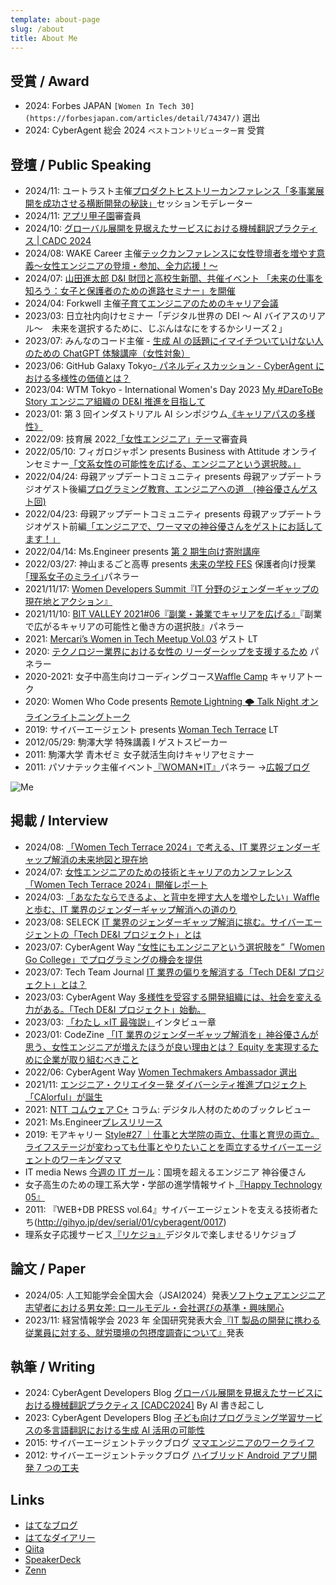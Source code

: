 ```yaml
---
template: about-page
slug: /about
title: About Me
---
```


## 受賞 / Award

- 2024: Forbes JAPAN `[Women In Tech 30](https://forbesjapan.com/articles/detail/74347/)` 選出
- 2024: CyberAgent 総会 2024 `ベストコントリビューター賞` 受賞

## 登壇 / Public Speaking

- 2024/11: ユートラスト主催[プロダクトヒストリーカンファレンス「多事業展開を成功させる横断開発の秘訣」](https://lp-a.youtrust.jp/phc2024/)セッションモデレーター
- 2024/11: [アプリ甲子園](https://applikoshien.jp/2024result)審査員
- 2024/10: [グローバル展開を見据えたサービスにおける機械翻訳プラクティス | CADC 2024](https://cadc.cyberagent.co.jp/2024/sessions/dp-ai-translating/)
- 2024/08: WAKE Career 主催[テックカンファレンスに女性登壇者を増やす意義〜女性エンジニアの登壇・参加、全力応援！〜](https://wake-career.connpass.com/event/327617/)
- 2024/07: [山田進太郎 D&I 財団と高校生新聞、共催イベント 「未来の仕事を知ろう：女子と保護者のための進路セミナー」を開催 ](https://www.shinfdn.org/posts/IqchcA6x)
- 2024/04: Forkwell 主催[子育てエンジニアのためのキャリア会議](https://forkwell.connpass.com/event/313545/)
- 2023/03: 日立社内向けセミナー「デジタル世界の DEI ～ AI バイアスのリアル～　未来を選択するために、じぶんはなにをするかシリーズ２」
- 2023/07: みんなのコード主催 - [生成 AI の話題にイマイチついていけない人のための ChatGPT 体験講座（女性対象）](https://code.or.jp/event/20230615/)
- 2023/06: GitHub Galaxy Tokyo[- パネルディスカッション - CyberAgent における多様性の価値とは？](https://resources.github.com/galaxy/tokyo/)
- 2023/04: WTM Tokyo - International Women's Day 2023 [My #DareToBe Story エンジニア組織の DE&I 推進を目指して ](https://gdg-tokyo.connpass.com/event/277960/)
- 2023/01: 第 3 回インダストリアル AI シンポジウム[《キャリアパスの多様性》](https://www.ai-gakkai.or.jp/siai/program/lecture)
- 2022/09: 技育展 2022[「女性エンジニア」テーマ](https://talent.supporterz.jp/geekten/2022/)審査員
- 2022/05/10: フィガロジャポン presents Business with Attitude オンラインセミナー[「文系女性の可能性を広げる、エンジニアという選択肢。」](https://madamefigaro.jp/society-business/220525-bwa-yu-kamiya.html)
- 2022/04/24: 母親アップデートコミュニティ presents 母親アップデートラジオゲスト後編[プログラミング教育、エンジニアへの道　(神谷優さんゲスト回)](https://voicy.jp/channel/989/312990)
- 2022/04/23: 母親アップデートコミュニティ presents 母親アップデートラジオゲスト前編[「エンジニアで、ワーママの神谷優さんをゲストにお話してます！」](https://voicy.jp/channel/989/312977)
- 2022/04/14: Ms.Engineer presents [第 2 期生向け寄附講座](https://note.com/ms_engineer21/n/nfabec2292791)
- 2022/03/27: 神山まるごと高専 presents [未来の学校 FES](https://kamiyama-marugoto.com/miraino-gakko-fes/) 保護者向け授業[｢理系女子のミライ｣](https://www.youtube.com/watch?app=desktop&v=PQr7XGH0hOg)パネラー
- 2021/11/17: [Women Developers Summit『IT 分野のジェンダーギャップの現在地とアクション』](https://event.shoeisha.jp/devsumi/20211117/session/3515/)
- 2021/11/10: [BIT VALLEY 2021#06『副業・兼業でキャリアを広げる』](https://2021.bit-valley.jp/program/career/35)『副業で広がるキャリアの可能性と働き方の選択肢』パネラー
- 2021: [Mercari’s Women in Tech Meetup Vol.03](https://connpass.com/event/201048/) ゲスト LT
- 2020: [テクノロジー業界における女性の リーダーシップを支援するため](https://www.wahlandcase.com/jp/webinar/women-leaders-in-the-technology-industry)[](https://www.wahlandcase.com/jp/webinar/women-leaders-in-the-technology-industry) パネラー
- 2020-2021: 女子中高生向けコーディングコース[Waffle Camp](https://www.camp.waffle-waffle.org/) キャリアトーク
- 2020: Women Who Code presents [Remote Lightning 🌩 Talk Night オンラインライトニングトーク](https://www.meetup.com/Women-Who-Code-Tokyo/events/271072884/)
- 2019: サイバーエージェント presents [Woman Tech Terrace](https://wtt.cyberagent.group/) LT
- 2012/05/29: 駒澤大学 特殊講義 Ⅰ ゲストスピーカー
- 2011: 駒澤大学 青木ゼミ 女子就活生向けキャリアセミナー
- 2011: パソナテック主催イベント[『WOMAN\*IT』](http://www.pasonatech.co.jp/woman_it/event_report.jsp)パネラー →[広報ブログ](http://ameblo.jp/cair/entry-10907821776.html)

![Me](/assets/site_profile_1.jpg "Me")

## 掲載 / Interview

- 2024/08: [「Women Tech Terrace 2024」で考える、IT 業界ジェンダーギャップ解消の未来地図と現在地](https://www.cyberagent.co.jp/way/list/detail/id=30579)
- 2024/07: [女性エンジニアのための技術とキャリアのカンファレンス 「Women Tech Terrace 2024」開催レポート](https://www.cyberagent.co.jp/way/list/detail/id=30486)
- 2024/03: [「あなたならできるよ、と背中を押す大人を増やしたい」Waffle と歩む、IT 業界のジェンダーギャップ解消への道のり](https://www.cyberagent.co.jp/way/list/detail/id=29926)
- 2023/08: SELECK [IT 業界のジェンダーギャップ解消に挑む。サイバーエージェントの「Tech DE&I プロジェクト」とは](https://seleck.cc/1608)
- 2023/07: CyberAgent Way [“女性にもエンジニアという選択肢を”「Women Go College」でプログラミングの機会を提供](https://www.cyberagent.co.jp/way/list/detail/id=29169)
- 2023/07: Tech Team Journal [IT 業界の偏りを解消する「Tech DE&I プロジェクト」とは？](https://ttj.paiza.jp/archives/2023/07/28/9971/)
- 2023/03: CyberAgent Way [多様性を受容する開発組織には、社会を変える力がある。「Tech DE&I プロジェクト」始動。](https://www.cyberagent.co.jp/way/list/detail/id=28637)
- 2023/03: [「わたし ×IT 最強説」](http://www.littlemore.co.jp/store/products/detail.php?product_id=1072)インタビュー章
- 2023/01: CodeZine [「IT 業界のジェンダーギャップ解消を」神谷優さんが思う、女性エンジニアが増えたほうが良い理由とは？ Equity を実現するために企業が取り組むべきこと](https://codezine.jp/article/detail/16896)
- 2022/06: CyberAgent Way [Women Techmakers Ambassador 選出](https://www.cyberagent.co.jp/techinfo/news/detail/id=27684)
- 2021/11: [エンジニア・クリエイター発 ダイバーシティ推進プロジェクト「CAlorful」が誕生](https://www.cyberagent.co.jp/way/features/list/detail/id=26859)
- 2021: [NTT コムウェア C+](https://www.nttcom.co.jp/comware_plus/column/book_review/202107.html) コラム: デジタル人材のためのブックレビュー
- 2021: Ms.Engineer[プレスリリース](https://prtimes.jp/main/html/rd/p/000000004.000065982.html)
- 2019: モアキャリー [Style#27 ｜仕事と大学院の両立、仕事と育児の両立。ライフステージが変わっても仕事とやりたいことを両立するサイバーエージェントのワーキングママ](https://www.morecareee.jp/trend/style027/)
- IT media News [今週の IT ガール](http://news.itmedia.co.jp/20130416/003760)：国境を超えるエンジニア 神谷優さん
- 女子高生のための理工系大学・学部の進学情報サイト[『Happy Technology 05』](http://hapiteku.com/)
- 2011: 『WEB+DB PRESS vol.64』サイバーエージェントを支える技術者たち(http://gihyo.jp/dev/serial/01/cyberagent/0017)
- 理系女子応援サービス[『リケジョ』](https://www.rikejo.jp/)デジタルで楽しませるリケジョブ

## 論文 / Paper

- 2024/05: 人工知能学会全国大会（JSAI2024）発表[ソフトウェアエンジニア志望者における男女差: ロールモデル・会社選びの基準・興味関心](https://www.cyberagent.co.jp/techinfo/news/detail/id=30165)
- 2023/11: 経営情報学会 2023 年 全国研究発表大会[『IT 製品の開発に携わる従業員に対する、就労環境の包摂度調査について』](https://www.cyberagent.co.jp/techinfo/news/detail/id=29456)発表

## 執筆 / Writing

- 2024: CyberAgent Developers Blog [グローバル展開を見据えたサービスにおける機械翻訳プラクティス [CADC2024]](https://developers.cyberagent.co.jp/blog/archives/50516/) By AI 書き起こし
- 2023: CyberAgent Developers Blog [子ども向けプログラミング学習サービスの多言語翻訳における生成 AI 活用の可能性](https://developers.cyberagent.co.jp/blog/archives/44530/)
- 2015: サイバーエージェントテックブログ [ママエンジニアのワークライフ](Https://Ameblo.Jp/Principia-Ca/entry-12071778409.html)
- 2012: サイバーエージェントテックブログ [ハイブリッド Android アプリ開発 7 つの工夫](https://ameblo.jp/principia-ca/entry-11177133323.html)

## Links

- [はてなブログ](https://fuzzy31u.hatenablog.com/)
- [はてなダイアリー](https://fuzzy31u.hatenadiary.org/)
- [Qiita](https://qiita.com/fuzzy31u)
- [SpeakerDeck](https://speakerdeck.com/fuzzy31u)
- [Zenn](https://zenn.dev/yukamiya)
